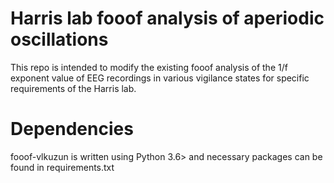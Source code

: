 # Harris lab fooof analysis of aperiodic oscillations

This repo is intended to modify the existing fooof analysis of the 1/f exponent value of EEG recordings in various vigilance states for specific requirements of the Harris lab.

# Dependencies

fooof-vlkuzun is written using Python 3.6> and necessary packages can be found in requirements.txt
